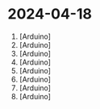 # 2024-04-18

1. [](https://github.comundefined "") [Arduino]
2. [](https://github.comundefined "Amo + Arduino = Arduimo") [Arduino]
3. [](https://github.comundefined "") [Arduino]
4. [](https://github.comundefined "") [Arduino]
5. [](https://github.comundefined "Life on a 8x8 matrix using the Maxim MAX7219 driver") [Arduino]
6. [](https://github.comundefined "Example file to blink the LED on an Arduino") [Arduino]
7. [](https://github.comundefined "Lugar donde están mis códigos de prueba.") [Arduino]
8. [](https://github.comundefined "Extreme Electronics Learning Laboratory") [Arduino]

